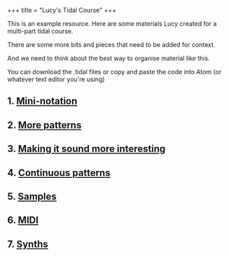 +++
title = "Lucy's Tidal Course"
+++

This is an example resource. Here are some materials Lucy created for a multi-part tidal course. 

There are some more bits and pieces that need to be added for context.

And we need to think about the best way to organise material like this.

You can download the .tidal files or copy and paste the code into Atom (or whatever text editor you're using)

## 1. [Mini-notation](../01-mini-notation.tidal)

## 2. [More patterns](../02-more-patterns.tidal)

## 3. [Making it sound more interesting](../03-making-it-sound-more-interesting.tidal)

## 4. [Continuous patterns](../04-continuous-patterns.tidal)

## 5. [Samples](../05-samples.tidal)

## 6. [MIDI](../06-midi.tidal)

## 7. [Synths](../07-synths.tidal)





